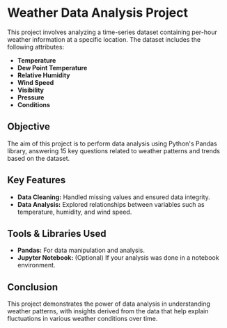 
# Weather Data Analysis Project

This project involves analyzing a time-series dataset containing per-hour weather information at a specific location. The dataset includes the following attributes:
- **Temperature**
- **Dew Point Temperature**
- **Relative Humidity**
- **Wind Speed**
- **Visibility**
- **Pressure**
- **Conditions**

## Objective

The aim of this project is to perform data analysis using Python's Pandas library, answering 15 key questions related to weather patterns and trends based on the dataset.

## Key Features

- **Data Cleaning:** Handled missing values and ensured data integrity.
- **Data Analysis:** Explored relationships between variables such as temperature, humidity, and wind speed.

## Tools & Libraries Used

- **Pandas:** For data manipulation and analysis.
- **Jupyter Notebook:** (Optional) If your analysis was done in a notebook environment.

## Conclusion

This project demonstrates the power of data analysis in understanding weather patterns,
with insights derived from the data that help explain fluctuations in various weather conditions over time.
